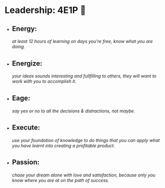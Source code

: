 <h1>Leadership: 4E1P 🤍</h1>


- <h2>Energy:</h2> <h6>at least 12 hours of learning on days you're free, know what you are doing.</h6>

- <h2>Energize:</h2> <h6>your ideas sounds interesting and fullfilling to others, they will want to work with you to accomplish it.</h6>

- <h2>Eage:</h2> <h6>say yes or no to all the decisions & distractions, not maybe.</h6>

- <h2>Execute:</h2> <h6>use your foundation of knowledge to do things that you can apply what you have learnt into creating a profitable product.</h6>

- <h2>Passion:</h2> <h6>chase your dream alone with love and satisfaction, because only you know where you are at on the path of success.</h6>

